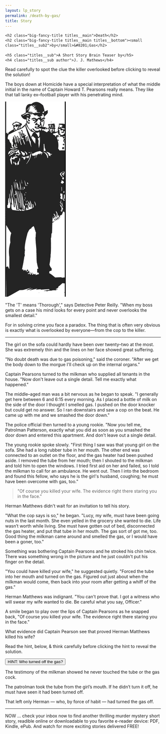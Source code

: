 ```yaml
---
layout: lp_story
permalink: /death-by-gas/
title: Story
---
```


<div id="story">

  <div class="titles full-width">

    <h2 class="big-fancy-title titles__main">Death</h2>
    <h2 class="big-fancy-title titles__main titles__bottom"><small class="titles__sub2">by</small>&#8201;Gas</h2>

    <h5 class="titles__sub">A Short Story Brain Teaser by</h5>
    <h4 class="titles__sub author">J. J. Mathews</h4>

  </div> <!-- end div .titles -->

  <div class="clearfix"></div>

  <div class="topbanner">
    <p>Read carefully to spot the clue the killer overlooked before clicking to reveal the solution!</p>
  </div>

  <article class="squeeze__story">
    <p class="first bold">The boys down at Homicide have a special interpretation of what the middle initial in the name of Captain Howard T. Pearsons really means. They like that tall lanky ex&ndash;football player with his penetrating mind.</p>
    <img class="story__image1" src="/assets/img/Pearsons.png" alt="girl on couch with gas tube in her mouth">
    <p class="first">"The 'T' means 'Thorough'," says Detective Peter Reilly. "When my boss gets on a case his mind looks for every point and never overlooks the smallest detail."</p>
    <p class="first">For in solving crime you face a paradox. The thing that is often very obvious is exactly what is overlooked by everyone—from the cop to the killer.</p>
    <hr>
    <p>The girl on the sofa could hardly have been over twenty&ndash;two at the most. She was extremely thin and the lines on her face showed great suffering.</p>
    <p>"No doubt death was due to gas poisoning," said the coroner. "After we get the body down to the morgue I'll check up on the internal organs."</p>
    <p>Captain Pearsons turned to the milkman who supplied all tenants in the house. "Now don't leave out a single detail. Tell me exactly what happened."</p>
    <p>The middle&ndash;aged man was a bit nervous as he began to speak. "I generally get here between 6 and 6&#58;15 every morning. As I placed a bottle of milk on the side of the door I thought I smelled gas. I pushed on the door knocker but could get no answer. So I ran downstairs and saw a cop on the beat. He came up with me and we smashed the door down."</p>
    <p>The police official then turned to a young rookie. "Now you tell me, Patrolman Patterson, exactly what you did as soon as you smashed the door down and entered this apartment. And don't leave out a single detail.</p>
    <!-- <img src="/assets/img/radiator.png" style="float: right;width: 200px;" alt="old fashioned gas radiator"> -->
    <p>The young rookie spoke slowly. "First thing I saw was that young girl on the sofa. She had a long rubber tube in her mouth. The other end was connected to an outlet on the floor, and the gas heater had been pushed aside. I removed the tube from her mouth; then I shouted to the milkman and told him to open the windows. I tried first aid on her and failed, so I told the milkman to call for an ambulance. He went out. Then I into the bedroom and found this fellow, who says he is the girl's husband, coughing; he must have been overcome with gas, too.”</p>
    <blockquote>"Of course you killed your wife. The evidence right there staring you in the face."</blockquote>
    <p>Herman Matthews didn't wait for an invitation to tell his story.</p>
    <p>"What the cop says is so," he began. "Lucy, my wife, must have been going nuts in the last month. She even yelled in the grocery she wanted to die. Life wasn’t worth while living. She must have gotten out of bed, disconnected the gas heater, and put that tube in her mouth. The gas sort of got me, too. Good thing the milkman came around and smelled the gas, or I would have been a goner, too."</p>
    <p>Something was bothering Captain Pearsons and he stroked his chin twice. There was something wrong in the picture and he just couldn't put his finger on the detail.</p>
    <p>"You could have killed your wife," he suggested quietly. "Forced the tube into her mouth and turned on the gas. Figured out just about when the milkman would come, then back into your room after getting a whiff of the gas."</p>
    <p>Herman Matthews was indignant. "You can't prove that. I got a witness who will swear my wife wanted to die. Be careful what you say, Officer."</p>
    <p id="reveal__top">A smile began to play over the lips of Captain Pearsons as he snapped back, "Of course you killed your wife. The evidence right there staring you in the face."</p>
    <p class="expander__question bloodied bold">What evidence did Captain Pearson see that proved Herman Matthews killed his wife?</p>
    <p class="italic bold narrow small">Read the hint, below, &amp; think carefully before clicking the hint to reveal the solution.</p>
  </article>

  <div id="solution__reveal" class="px600">
    <input type="button" id="deblur-button" value="HINT: Who turned off the gas?">
      <br>
      <div class="blur transform">
        <p>The testimony of the milkman showed he never touched the tube or the gas cock.</p>
        <p>The patrolman took the tube from the girl’s mouth. If he didn’t turn it off, he must have seen it had been turned off.</p>
        <p class="bold">That left only Herman — who, by force of habit — had turned the gas off.</p>
      </div>
    </input>
  </div> <!-- end div#solutin__reveal -->

  <hr>

  <div class="more-to-come">
    <p>NOW &hellip; check your inbox now to find another thrilling murder mystery short story, readible online or downloadable to you favorite e-reader device: PDF, Kindle, ePub. And watch for more exciting stories delivered FREE!</p>
  </div>

</div> <!-- end div #story -->
